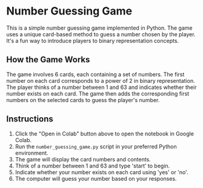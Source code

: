 # Number Guessing Game

This is a simple number guessing game implemented in Python. The game uses a unique card-based method to guess a number chosen by the player. It's a fun way to introduce players to binary representation concepts.

## How the Game Works

The game involves 6 cards, each containing a set of numbers. The first number on each card corresponds to a power of 2 in binary representation. The player thinks of a number between 1 and 63 and indicates whether their number exists on each card. The game then adds the corresponding first numbers on the selected cards to guess the player's number.

## Instructions

1. Click the "Open in Colab" button above to open the notebook in Google Colab.
2. Run the `number_guessing_game.py` script in your preferred Python environment.
3. The game will display the card numbers and contents.
4. Think of a number between 1 and 63 and type 'start' to begin.
5. Indicate whether your number exists on each card using 'yes' or 'no'.
6. The computer will guess your number based on your responses.
